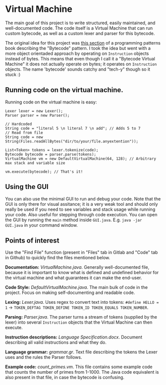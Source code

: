 # Virtual Machine
The main goal of this project is to write structured, easily maintained, and well-documented code. The code itself
is a Virtual Machine that can run custom bytecode, as well as a custom lexer and parser for this bytecode.

The original idea for this project was [this section](http://gameprogrammingpatterns.com/bytecode.html) of a programming patterns book describing the "Bytecode" pattern.
I took the idea but went with a more object orientaded approach by operating on `Instruction` objects instead of bytes.
This means that even though I call it a "Bytecode Virtual Machine" it does not actually operate on bytes; it operates on `Instruction` objects. 
The name 'bytecode' sounds catchy and "tech-y" though so it stuck :)

## Running code on the virtual machine.
Running code on the virtual machine is easy:
```
Lexer lexer = new Lexer();
Parser parser = new Parser();

// Hardcoded
String code = "literal 5 \n literal 7 \n add"; // Adds 5 to 7
// Read from file
String code = new String(Files.readAllBytes("dir/to/your/file.anyextention"));

List<Token> tokens = lexer.tokenize(code);
Bytecode bytecode = parser.parse(tokens);
VirtualMachine vm = new DefaultVirtualMachine(64, 128); // Arbitrary max stack and variable size

vm.execute(bytecode); // That's it!
```

## Using the GUI
You can also use the minimal GUI to run and debug your code. Note that the GUI is only there for visual assitance; it is a very 
weak tool and should only really be used if you need to see variables and stack usage while running your code. Also useful for stepping through code execution.
You can open the GUI by running the `main` method inside `GUI.java`. E.g. `java -jar GUI.java` in your command window.

## Points of interest
Use the "Find File" function (present in "Files" tab in Gitlab and "Code" tab in Github) to quickly find the files mentioned below.

**Documentation:** *VirtualMachine.java*. 
Generally well-documented file, because it is important to know what is defined and undefined behavior for the virtual machine and what guarantees it can make the end-user.

**Code Style:** *DefaultVirtualMachine.java*.
The main bulk of code in the project. Focus on making self-documenting and readable code.

**Lexing:** *Lexer.java*. 
Uses regex to convert text into tokens: `#define HELLO = 1` -> `TOKEN_DEFTAG TOKEN_DEFINE TOKEN_ID TOKEN_EQUALS TOKEN_NUMBER`.

**Parsing:** *Parser.java*.
The parser turns a stream of tokens (supplied by the lexer) into several `Instruction` objects that the Virtual Machine can then execute.

**Instruction descriptions:** *Language Specification.docx*.
Document describing all valid instructions and what they do.

**Language grammar:** *grammar.gr*.
Text file describing the tokens the Lexer uses and the rules the Parser follows.

**Example code:** *count_primes.vm*.
This file contains some example code that counts the number of primes from 1-1000. 
The Java code equivalent is also present in that file, in case the bytecode is confusing.